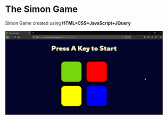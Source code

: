 # The Simon Game
Simon Game created using <strong>HTML+CSS+JavaScript+JQuery</strong>
<br>
<br>
<img src="images/homepage.png">

